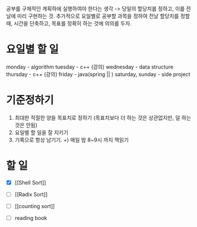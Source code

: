 공부를 구체적인 계획하에 실행하여야 한다는 생각 -> 당일의 할당치를 정하고, 이를 전날에 미리 구현하는 것.
추가적으로 요일별로 공부할 과목을 정하여 전날 할당치를 정할 때, 시간을 단축하고, 목표를 정확히 하는 것에 의의를 두자.

# 요일별 할 일

monday - algorithm
tuesday - c++ (강의)
wednesday - data structure
thursday - c++ (강의)
friday - java(spring || )
saturday, sunday - side project


# 기준정하기

1. 최대한 적절한 양을 목표치로 정하기 (목표치보다 더 하는 것은 상관없지만, 덜 하는 것은 안됨)
2. 요일별 할 일을 잘 지키기
3. 기록으로 항상 남기기.
+) 매일 밤 8~9시 까지 책읽기


# 할 일

- [x] [[Shell Sort]]
- [ ] [[Radix Sort]]
- [ ] [[counting sort]]
- [ ] reading book





    